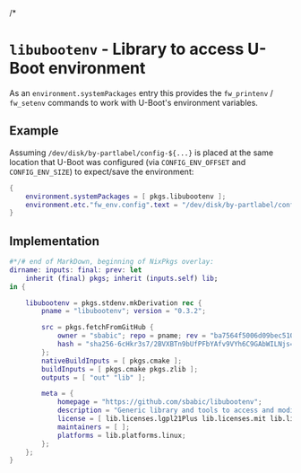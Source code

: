 /*

# `libubootenv` - Library to access U-Boot environment

As an `environment.systemPackages` entry this provides the `fw_printenv` / `fw_setenv` commands to work with U-Boot's environment variables.


## Example

Assuming `/dev/disk/by-partlabel/config-${...}` is placed at the same location that U-Boot was configured (via `CONFIG_ENV_OFFSET` and `CONFIG_ENV_SIZE`) to expect/save the environment:
```nix
{
    environment.systemPackages = [ pkgs.libubootenv ];
    environment.etc."fw_env.config".text = "/dev/disk/by-partlabel/config-${...} 0x0 0x${lib.concatStrings (map toString (lib.toBaseDigits 16 envSize))}";
}
```


## Implementation

```nix
#*/# end of MarkDown, beginning of NixPkgs overlay:
dirname: inputs: final: prev: let
    inherit (final) pkgs; inherit (inputs.self) lib;
in {

    libubootenv = pkgs.stdenv.mkDerivation rec {
        pname = "libubootenv"; version = "0.3.2";

        src = pkgs.fetchFromGitHub {
            owner = "sbabic"; repo = pname; rev = "ba7564f5006d09bec51058cf4f5ac90d4dc18b3c"; # 2018-11-18
            hash = "sha256-6cHkr3s7/2BVXBTn9bUfPFbYAfv9VYh6C9GAbWILNjs=";
        };
        nativeBuildInputs = [ pkgs.cmake ];
        buildInputs = [ pkgs.cmake pkgs.zlib ];
        outputs = [ "out" "lib" ];

        meta = {
            homepage = "https://github.com/sbabic/libubootenv";
            description = "Generic library and tools to access and modify U-Boot environment from User Space";
            license = [ lib.licenses.lgpl21Plus lib.licenses.mit lib.licenses.cc0 ];
            maintainers = [ ];
            platforms = lib.platforms.linux;
        };
    };
}
